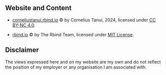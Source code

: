 ## Website and Content

-   [corneliustanui.rbind.io](https://corneliustanui.rbind.io/) © by Cornelius Tanui, 2024, licensed under [CC BY-NC 4.0](https://creativecommons.org/licenses/by-nc/4.0/).

-   [rbind.io](https://github.com/rbind/support?tab=MIT-1-ov-file) © by The Rbind Team, licensed under [MIT License](https://opensource.org/license/mit).

## Disclaimer

The views expressed here and on my website are my own and do not reflect the position of my employer or any organisation I am associated with.
